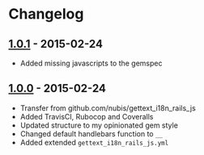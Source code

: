 # Changelog

## [1.0.1](https://github.com/webhippie/gettext_i18n_rails_js/releases/tag/v1.0.1) - 2015-02-24

* Added missing javascripts to the gemspec

## [1.0.0](https://github.com/webhippie/gettext_i18n_rails_js/releases/tag/v1.0.0) - 2015-02-24

* Transfer from github.com/nubis/gettext_i18n_rails_js
* Added TravisCI, Rubocop and Coveralls
* Updated structure to my opinionated gem style
* Changed default handlebars function to ```__```
* Added extended ```gettext_i18n_rails_js.yml```
